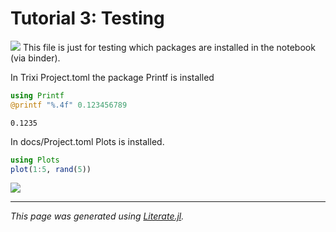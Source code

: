 # Tutorial 3: Testing
[![](https://mybinder.org/badge_logo.svg)](https://mybinder.org/v2/gh/bennibolm/Trixi.jl/tutorials?filepath=binder/testing_repository.ipynb)
This file is just for testing which packages are installed in the notebook (via binder).

In Trixi Project.toml the package Printf is installed

```julia
using Printf
@printf "%.4f" 0.123456789
```

```
0.1235
```

In docs/Project.toml Plots is installed.

```julia
using Plots
plot(1:5, rand(5))
```
![](423885516.png)

---

*This page was generated using [Literate.jl](https://github.com/fredrikekre/Literate.jl).*

